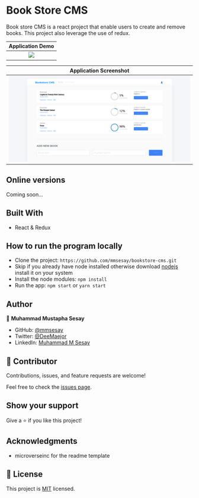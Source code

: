 # Book Store CMS
Book store CMS is a react project that enable users to create and remove books. This project also leverage the use of redux.

Application Demo                                                                                             |
:---------------------------------------------------------------------------------------------------:|
![](./src/images/bookstore.gif)                                                                      |

Application Screenshot                                                                               |
:---------------------------------------------------------------------------------------------------:|
![](./src/images/bookstore.png)                                                                      |


## Online versions
Coming soon...

## Built With

- React & Redux

## How to run the program locally
- Clone the project: ```https://github.com/mmsesay/bookstore-cms.git```
- Skip if you already have node installed otherwise download [nodejs](https://nodejs.org/en/download/) install it on your system
- Install the node modules: ```npm install```
- Run the app: ```npm start``` or ```yarn start```

## Author

👤 **Muhammad Mustapha Sesay**

- GitHub: [@mmsesay](https://github.com/mmsesay)
- Twitter: [@DeeMaejor](https://twitter.com/DeeMaejor)
- LinkedIn: [Muhammad M Sesay](https://linkedin.com/in/muhammad-m-sesay)


## 🤝 Contributor

Contributions, issues, and feature requests are welcome!

Feel free to check the [issues page](../../issues/).

## Show your support

Give a ⭐️ if you like this project!

## Acknowledgments
- microverseinc for the readme template
## 📝 License

This project is [MIT](./MIT.md) licensed.